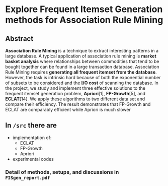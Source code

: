 # Explore Frequent Itemset Generation methods for Association Rule Mining

## Abstract
**Association Rule Mining** is a technique to extract interesting patterns in a large
database. A typical application of association rule mining is **market basket analysis**
where relationships between commodities that tend to be bought together can be
found in a large transaction database. Association Rule Mining requires **generating
all frequent itemset from the database**. However, the task is intrinsic hard because
of both the exponential number of subsets to be considered and the **I/O cost**
of scanning the database. In the project, we study and implement three effective
solutions to the frequent itemset generation problem, **Apriori**[1], **FP-Growth**[5], and
**ECLAT**[14]. We apply these algorithms to two different data set and compare their
efficiency. The result demonstrates that FP-Growth and ECLAT are comparably
efficient while Apriori is much slower


## In `/src` there are
- implementation of:
  - ECLAT
  - FP-Growth
  -  Apriori
- experimental codes

### Detail of methods, setups, and discussions in `FISgen_report.pdf`